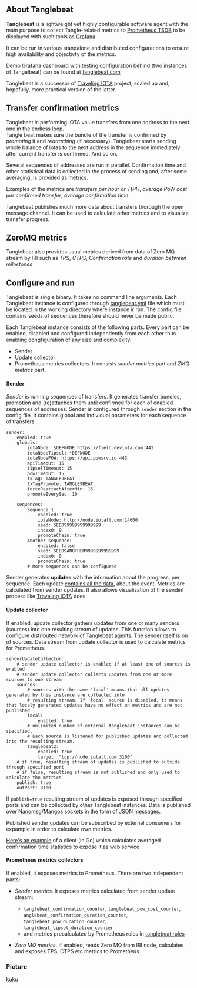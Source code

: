## About Tanglebeat
**Tanglebeat** is a lightweight yet highly configurable software agent with the main purpose to collect Tangle-related metrics to 
[Prometheus TSDB](https://prometheus.io/) to be displayed with such tools
as [Grafana](https://grafana.com). 

It can be run in various standalone and distributed configurations to ensure 
high availability and objectivty of the metrics.

Demo Grafana dashboard with testing configuration behind (two instances of Tangelbeat) can be found at [tanglebeat.com](http://tanglebeat.com:3000/d/85B_28aiz/tanglebeat-demo?refresh=10s&orgId=1&from=1541747401598&to=1541769001598&tab=general)

Tanglebeat is a successor of [Traveling IOTA](http://traviota.iotalt.com) project, 
scaled up and, hopefully, more practical version of the latter.

## Transfer confirmation metrics

Tanglebeat is performing IOTA value transfers from one address 
to the next one in the endless loop.  
Tangle beat makes sure the bundle of the transfer is confirmed by _promoting_
it and _reattaching_ (if necessary). 
Tanglebeat starts sending 
whole balance of iotas to the next address in the sequence immediately after current transfer is confirmed. And so on.

Several sequences of addresses are run in parallel. 
Confirmation time and other statistical data is collected in 
the process of sending and, after some averaging, is provided as 
metrics. 

Examples of the metrics are _transfers per hour or TfPH_, _average PoW cost per confirmed transfer_, _average confirmation time_.

Tanglebeat publishes much more data about transfers thorough the open message channel. It can be used to calculate other metrics and to visualize transfer progress.

## ZeroMQ metrics

Tanglebeat also provides usual metrics derived from data of Zero MQ stream by IRI such as _TPS_, _CTPS_, _Confirmation rate_ and _duration between milestones_

## Configure and run

Tanglebeat is single binary. It takes no command line arguments. Each Tanglebeat instance is configured 
through  [tanglebeat.yml](tanglebeat.yml) file which must be located in the working 
directory where instance ir run. The config file contains seeds of sequences therefore should never be made public.

Each Tanglebeat instance consists of the following parts. Every part can be enabled, disabled and configured
independently from each other thus enabling congfiguration of any size and complexity.
- Sender
- Update collector
- Prometheus metrics collectors. It consists _sender metrics_ part and _ZMQ metrics_ part.

#### Sender

_Sender_ is running sequences of transfers. It generates transfer bundles, promotion and 
(re)attaches them until confirmed for each of enabled sequences of addresses. 
Sender is configured through `sender` section in the config file. It contains global and individual parameters 
for each sequence of transfers.
```
sender:
    enabled: true
    globals:
        iotaNode: &DEFNODE https://field.deviota.com:443    
        iotaNodeTipsel: *DEFNODE              
        iotaNodePOW: https://api.powsrv.io:443
        apiTimeout: 15
        tipselTimeout: 15
        powTimeout: 15
        txTag: TANGLE9BEAT
        txTagPromote: TANGLE9BEAT
        forceReattachAfterMin: 15
        promoteEverySec: 10
        
    sequences:
        Sequence 1:
            enabled: true
            iotaNode: http://node.iotalt.com:14600
            seed: SEED99999999999999
            index0: 0
            promoteChain: true
        Another sequence:
            enabled: false
            seed: SEED9ANOTHER9999999999999
            index0: 0
            promoteChain: true
        # more sequences can be configured    
```   
Sender generates **updates** with the information 
about the progress, per sequence. Each update [contains all the data](https://github.com/lunfardo314/tanglebeat/blob/baf8c69bc119e5ba854d0d28a8746df94f1d318b/sender_update/types.go#L22), 
about the event. Metrics are calculated from sender updates. 
It also allows visualisation of the sendinf process like [Traveling IOTA](http://traviota.iotalt.com) does.
 
#### Update collector

If enabled, update collector gathers updates from one or many 
senders (sources) into one resulting stream of updates. This function allows to configure distributed network of Tanglebeat agents.
The sender itself is on of sources.
Data stream from update collector is used to calculate metrics for Prometheus.

```
senderUpdateCollector: 
    # sender update collector is enabled if at least one of sources is enabled
    # sender update collector collects updates from one or more sources to one stream
    sources: 
        # sources with the name 'local' means that all updates generated by this instance are collected into 
        # resulting stream. If 'local' source is disabled, it means that localy generated updates have no effect on metrics and are not published
        local:
            enabled: true
        # unlimited number of external tanglebeat instances can be specified. 
        # Each source is listened for published updates and collected into the resulting stream. 
        tanglebeat2:
            enabled: true
            target: "tcp://node.iotalt.com:3100"
    # if true, resulting stream of updates is published to outside through specified port
    # if false, resulting stream is not published and only used to calculate the metrics
    publish: true
    outPort: 3100
```

If `publish=true` resulting stream of updates is exposed through specified ports and can be collected by other 
Tanglebeat instances. Data is published over [Nanomsg/Mangos](https://github.com/nanomsg/mangos) 
sockets in the form of [JSON messages](https://github.com/lunfardo314/tanglebeat/blob/baf8c69bc119e5ba854d0d28a8746df94f1d318b/sender_update/types.go#L22).

Published sender updates can be subscribed by external consumers for expample in order to calculate own metrics. 

[Here's an example](https://github.com/lunfardo314/tanglebeat/tree/ver0/examples/statsws) of a client (in Go) which calculates averaged confirmation time statistics to expose it as web service


#### Prometheus metrics collectors
If enabled, it exposes metrics to Prometheus. There are two 
independent parts:
- _Sender metrics_. It exposes metrics calculated from sender update stream: 
    - `tanglebeat_confirmation_counter`, `tanglebeat_pow_cost_counter`, `anglebeat_confirmation_duration_counter`,
    `tanglebeat_pow_duration_counter`, `tanglebeat_tipsel_duration_counter`
    - and metrics precalculated by Prometheus rules in [tanglebeat.rules](tanglebeat.rules)

- _Zero MQ metrics_. If enabled, reads Zero MQ from IRI node, calculates and exposes 
   TPS, CTPS etc metrics to Prometheus.

### Picture

[kuku](tanglebeat.png)

